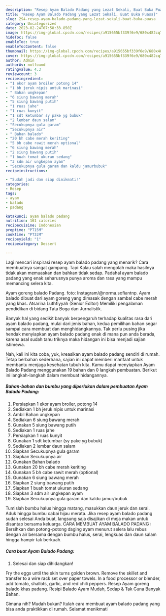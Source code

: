 ```yaml
---
description: "Resep Ayam Balado Padang yang Lezat Sekali, Buat Buka Puasa}"
title: "Resep Ayam Balado Padang yang Lezat Sekali, Buat Buka Puasa}"
slug: 294-resep-ayam-balado-padang-yang-lezat-sekali-buat-buka-puasa
category: Uncategorized
date: 2023-02-24T07:58:33.850Z
image: https://img-global.cpcdn.com/recipes/a915655bf339f6e9/680x482cq70/ayam-balado-padang-foto-resep-utama.jpg
hideToc: false
enableToc: true
enableTocContent: false
thumbnail: https://img-global.cpcdn.com/recipes/a915655bf339f6e9/680x482cq70/ayam-balado-padang-foto-resep-utama.jpg
cover: https://img-global.cpcdn.com/recipes/a915655bf339f6e9/680x482cq70/ayam-balado-padang-foto-resep-utama.jpg
author: Admin
authorAv: notfound
ratingvalue: 4.3
reviewcount: 3
recipeingredient:
- "1 ekor ayam broiler potong 14"
- "1 bh jeruk nipis untuk marinasi"
- " Bahan ungkepan"
- "6 siung bawang merah"
- "5 siung bawang putih"
- "1 ruas jahe"
- "1 ruas kunyit"
- "1 sdt ketumbar sy pake yg bubuk"
- "2 lembar daun salam"
- "Secukupnya gula garam"
- "Secukupnya air"
- " Bahan balado"
- "20 bh cabe merah keriting"
- "5 bh cabe rawit merah optional"
- "6 siung bawang merah"
- "2 siung bawang putih"
- "1 buah tomat ukuran sedang"
- "3 sdm air ungkepan ayam"
- "Secukupnya gula garam dan kaldu jamurbubuk"
recipeinstructions:

- "Sudah jadi dan siap dinikmati!"
categories:
- Resep
tags:
- ayam
- balado
- padang

katakunci: ayam balado padang 
nutrition: 161 calories
recipecuisine: Indonesian
preptime: "PT15M"
cooktime: "PT32M"
recipeyield: "1"
recipecategory: Dessert

---
```



Lagi mencari inspirasi resep ayam balado padang yang menarik? Cara membuatnya sangat gampang. Tapi Kalau salah mengolah maka hasilnya tidak akan memuaskan dan bahkan tidak sedap. Padahal ayam balado padang yang enak seharusnya punya aroma dan rasa yang mampu memancing selera kita.


Ayam goreng balado Padang. foto: Instagram/@norma.sofiantnp. Ayam balado dibuat dari ayam goreng yang dimasak dengan sambal cabe merah yang khas. Atsarina Luthfiyyah (Senior Editor) Memiliki pengalaman pendidikan di bidang Tata Boga dan Jurnalistik.

Banyak hal yang sedikit banyak berpengaruh terhadap kualitas rasa dari ayam balado padang, mulai dari jenis bahan, kedua pemilihan bahan segar sampai cara membuat dan menghidangkannya. Tak perlu pusing jika hendak menyiapkan ayam balado padang enak di mana pun anda berada, karena asal sudah tahu triknya maka hidangan ini bisa menjadi sajian istimewa.


Nah, kali ini kita coba, yuk, kreasikan ayam balado padang sendiri di rumah. Tetap berbahan sederhana, sajian ini dapat memberi manfaat untuk membantu menjaga kesehatan tubuh kita. Kamu dapat menyiapkan Ayam Balado Padang menggunakan 19 bahan dan 0 langkah pembuatan. Berikut ini langkah-langkah dalam membuat hidangannya.

<!--inarticleads1-->

##### Bahan-bahan dan bumbu yang diperlukan dalam pembuatan Ayam Balado Padang:

1. Persiapkan 1 ekor ayam broiler, potong 14
1. Sediakan 1 bh jeruk nipis untuk marinasi
1. Ambil  Bahan ungkepan
1. Sediakan 6 siung bawang merah
1. Gunakan 5 siung bawang putih
1. Sediakan 1 ruas jahe
1. Persiapkan 1 ruas kunyit
1. Gunakan 1 sdt ketumbar (sy pake yg bubuk)
1. Sediakan 2 lembar daun salam
1. Siapkan Secukupnya gula garam
1. Siapkan Secukupnya air
1. Gunakan  Bahan balado
1. Gunakan 20 bh cabe merah keriting
1. Gunakan 5 bh cabe rawit merah (optional)
1. Gunakan 6 siung bawang merah
1. Siapkan 2 siung bawang putih
1. Siapkan 1 buah tomat ukuran sedang
1. Siapkan 3 sdm air ungkepan ayam
1. Siapkan Secukupnya gula garam dan kaldu jamur/bubuk


Tumislah bumbu halus hingga matang, masukkan daun jeruk dan serai. Aduk hingga bumbu cabai hijau merata. Jika resep ayam balado padang sudah selesai Anda buat, langsung saja disajikan di meja makan untuk disantap bersama keluarga. CARA MEMBUAT AYAM BALADO PADANG : Bersihkan dan potong-potong daging ayam menurut selera lalu rebus dengan air bersama dengan bumbu halus, serai, lengkuas dan daun salam hingga hampir tak berkuah. 

<!--inarticleads2-->

##### Cara buat Ayam Balado Padang:


1. Selesai dan siap dihidangkan!

Fry the eggs until the skin turns golden brown. Remove the skillet and transfer to a wire rack set over paper towels. In a food processor or blender, add tomato, shallots, garlic, and red chili peppers. Resep Ayam goreng balado khas padang. Resipi Balado Ayam Mudah, Sedap &amp; Tak Guna Banyak Bahan. 

Gimana nih? Mudah bukan? Itulah cara membuat ayam balado padang yang bisa anda praktikkan di rumah. Selamat menikmati
